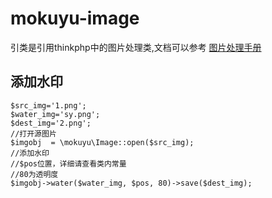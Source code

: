 # mokuyu-image
引类是引用thinkphp中的图片处理类,文档可以参考 [图片处理手册](https://www.kancloud.cn/manual/thinkphp5_1/354123)
## 添加水印
```
$src_img='1.png';
$water_img='sy.png';
$dest_img='2.png';
//打开源图片
$imgobj  = \mokuyu\Image::open($src_img);
//添加水印
//$pos位置，详细请查看类内常量
//80为透明度
$imgobj->water($water_img, $pos, 80)->save($dest_img);
```